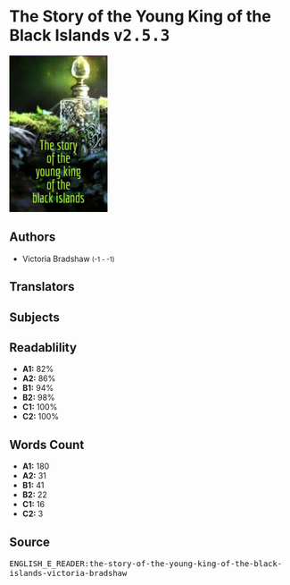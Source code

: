 # The Story of the Young King of the Black Islands <kbd>v2.5.3</kbd>

![](./cover.medium.jpg "")

## Authors


 - Victoria Bradshaw <small>(-1 - -1)</small>

## Translators



## Subjects



## Readablility


 - **A1:** 82%
 - **A2:** 86%
 - **B1:** 94%
 - **B2:** 98%
 - **C1:** 100%
 - **C2:** 100%

## Words Count


 - **A1:** 180
 - **A2:** 31
 - **B1:** 41
 - **B2:** 22
 - **C1:** 16
 - **C2:** 3

## Source


<kbd>ENGLISH_E_READER:the-story-of-the-young-king-of-the-black-islands-victoria-bradshaw</kbd>

